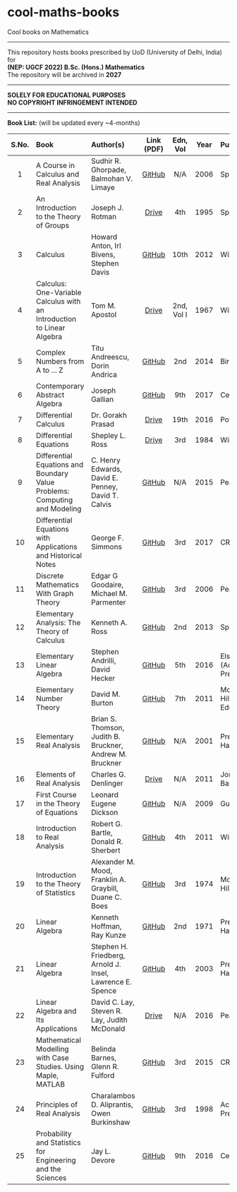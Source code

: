 # cool-maths-books
Cool books on Mathematics
<hr>
This repository hosts books prescribed by UoD (University of Delhi, India) for <br>
<b>(NEP: UGCF 2022) B.Sc. (Hons.) Mathematics</b><br>
The repository will be archived in <b>2027</b>
<hr>
<b>SOLELY FOR EDUCATIONAL PURPOSES</b><br>
<b>NO COPYRIGHT INFRINGEMENT INTENDED</b>
<hr>
<b>Book List:</b> (will be updated every ~4-months)
<!-- table below -->

|S.No.|Book|Author(s)|Link (PDF)|Edn, Vol|Year|Publisher|
|:---:|:---|:---|:---:|:---:|:---:|:---|
|1|A Course in Calculus and Real Analysis|Sudhir R. Ghorpade, Balmohan V. Limaye|[GitHub](https://raw.githubusercontent.com/malloc42/cool-maths-books/main/Books/A%20Course%20in%20Calculus%20and%20Real%20Analysis%20-%20Sudhir%20R.%20Ghorpade%2c%20Balmohan%20V.%20Limaye%20(2006%2c%20Springer).pdf)|N/A|2006|Springer|
|2|An Introduction to the Theory of Groups|Joseph J. Rotman|[Drive](https://drive.google.com/file/d/1d_hP2QTHhxXGxBdrbbwGcXTGD0Px9CRE/view)|4th|1995|Springer|
|3|Calculus|Howard Anton, Irl Bivens, Stephen Davis|[GitHub](https://raw.githubusercontent.com/malloc42/cool-maths-books/main/Books/Calculus%20-%20Howard%20Anton%2c%20Irl%20Bivens%2c%20Stephen%20Davis%20(2012%2c%20Wiley)%2010th%20Edition.pdf)|10th|2012|Wiley|
|4|Calculus: One-Variable Calculus with an Introduction to Linear Algebra|Tom M. Apostol|[Drive](https://drive.google.com/file/d/UID_GOES_HERE/view)|2nd, Vol I|1967|Wiley|
|5|Complex Numbers from A to ... Z|Titu Andreescu, Dorin Andrica|[GitHub](https://raw.githubusercontent.com/malloc42/cool-maths-books/main/Books/Complex%20Numbers%20from%20A%20to%20...%20Z%20-%20Titu%20Andreescu%2c%20Dorin%20Andrica%20(2014%2c%20Birkhäuser)%202nd%20Edition.pdf)|2nd|2014|Birkhäuser|
|6|Contemporary Abstract Algebra|Joseph Gallian|[GitHub](https://raw.githubusercontent.com/malloc42/cool-maths-books/main/Books/Contemporary%20Abstract%20Algebra%20-%20Joseph%20Gallian%20(2017%2c%20Cengage)%209th%20Edition.pdf)|9th|2017|Cengage|
|7|Differential Calculus|Dr. Gorakh Prasad|[Drive](https://drive.google.com/file/d/1iD277hxbqSSqPHbgD8cnE2WCBQLuE603/view)|19th|2016|Pothishala|
|8|Differential Equations|Shepley L. Ross|[Drive](https://drive.google.com/file/d/19ApBnoAd7LlHEJ3D-igEHjpq2hqBV-ku/view)|3rd|1984|Wiley|
|9|Differential Equations and Boundary Value Problems: Computing and Modeling| C. Henry Edwards, David E. Penney, David T. Calvis|[GitHub](https://raw.githubusercontent.com/malloc42/cool-maths-books/main/Books/Differential%20Equations%20and%20Boundary%20Value%20Problems%20-%20Computing%20and%20Modeling%20-%20%20C.%20Henry%20Edwards%2c%20David%20E.%20Penney%2c%20David%20T.%20Calvis%20(2015%2c%20Pearson).pdf)|N/A|2015|Pearson|
|10|Differential Equations with Applications and Historical Notes|George F. Simmons|[GitHub](https://raw.githubusercontent.com/malloc42/cool-maths-books/main/Books/Differential%20Equations%20with%20Applications%20and%20Historical%20Notes%20-%20George%20F.%20Simmons%20(2017%2c%20CRC)%203rd%20Edition.pdf)|3rd|2017|CRC|
|11|Discrete Mathematics With Graph Theory|Edgar G Goodaire, Michael M. Parmenter|[GitHub](https://raw.githubusercontent.com/malloc42/cool-maths-books/main/Books/Discrete%20Mathematics%20With%20Graph%20Theory%20-%20Edgar%20G%20Goodaire%2c%20Michael%20M.%20Parmenter%20(2006%2c%20Pearson)%203rd%20Edition.pdf)|3rd|2006|Pearson|
|12|Elementary Analysis: The Theory of Calculus|Kenneth A. Ross|[GitHub](https://raw.githubusercontent.com/malloc42/cool-maths-books/main/Books/Elementary%20Analysis%20-%20The%20Theory%20of%20Calculus%20-%20Kenneth%20A.%20Ross%20(2013%2c%20Springer)%202nd%20Edition.pdf)|2nd|2013|Springer|
|13|Elementary Linear Algebra|Stephen Andrilli, David Hecker|[GitHub](https://raw.githubusercontent.com/malloc42/cool-maths-books/main/Books/Elementary%20Linear%20Algebra%20-%20Stephen%20Andrilli%2c%20David%20Hecker%20(2016%2c%20Elsevier%20(Academic%20Press))%205th%20Edition.pdf)|5th|2016|Elsevier (Academic Press)|
|14|Elementary Number Theory|David M. Burton|[GitHub](https://raw.githubusercontent.com/malloc42/cool-maths-books/main/Books/Elementary%20Number%20Theory%20-%20David%20M.%20Burton%20(2011%2c%20McGraw-Hill%20Higher%20Education)%207th%20Edition.pdf)|7th|2011|McGraw-Hill Higher Education|
|15|Elementary Real Analysis|Brian S. Thomson, Judith B. Bruckner, Andrew M. Bruckner|[GitHub](https://raw.githubusercontent.com/malloc42/cool-maths-books/main/Books/Elementary%20Real%20Analysis%20-%20Brian%20S.%20Thomson%2c%20Judith%20B.%20Bruckner%2c%20Andrew%20M.%20Bruckner%20(2001%2c%20Prentice%20Hall).pdf)|N/A|2001|Prentice Hall|
|16|Elements of Real Analysis|Charles G. Denlinger|[Drive](https://drive.google.com/file/d/1voz6PBkQ4Nl2YUUjkTZmu7AbfxpPijeT/view)|N/A|2011|Jones and Bartlett|
|17|First Course in the Theory of Equations|Leonard Eugene Dickson|[GitHub](https://raw.githubusercontent.com/malloc42/cool-maths-books/main/Books/First%20Course%20in%20the%20Theory%20of%20Equations%20-%20Leonard%20Eugene%20Dickson%20(2009%2c%20Gutenberg).pdf)|N/A|2009|Gutenberg|
|18|Introduction to Real Analysis|Robert G. Bartle, Donald R. Sherbert|[GitHub](https://raw.githubusercontent.com/malloc42/cool-maths-books/main/Books/Introduction%20to%20Real%20Analysis%20-%20Robert%20G.%20Bartle%2c%20Donald%20R.%20Sherbert%20(2011%2c%20Wiley)%204th%20Edition.pdf)|4th|2011|Wiley|
|19|Introduction to the Theory of Statistics|Alexander M. Mood, Franklin A. Graybill, Duane C. Boes|[GitHub](https://raw.githubusercontent.com/malloc42/cool-maths-books/main/Books/Introduction%20to%20the%20Theory%20of%20Statistics%20-%20Alexander%20M.%20Mood%2c%20Franklin%20A.%20Graybill%2c%20Duane%20C.%20Boes%20(1974%2c%20McGraw-Hill)%203rd%20Edition.pdf)|3rd|1974|McGraw-Hill|
|20|Linear Algebra|Kenneth Hoffman, Ray Kunze|[GitHub](https://raw.githubusercontent.com/malloc42/cool-maths-books/main/Books/Linear%20Algebra%20-%20Kenneth%20Hoffman%2c%20Ray%20Kunze%20(1971%2c%20Prentice%20Hall)%202nd%20Edition.pdf)|2nd|1971|Prentice Hall|
|21|Linear Algebra|Stephen H. Friedberg, Arnold J. Insel, Lawrence E. Spence|[GitHub](https://raw.githubusercontent.com/malloc42/cool-maths-books/main/Books/Linear%20Algebra%20-%20Stephen%20H.%20Friedberg%2c%20Arnold%20J.%20Insel%2c%20Lawrence%20E.%20Spence%20(2003%2c%20Prentice%20Hall)%204th%20Edition.pdf)|4th|2003|Prentice Hall|
|22|Linear Algebra and Its Applications|David C. Lay, Steven R. Lay, Judith McDonald|[Drive](https://drive.google.com/file/d/1hSQ9SBrRGIkpPUuszLx2roZuD_85FzUI/view)|N/A|2016|Pearson|
|23|Mathematical Modelling with Case Studies. Using Maple, MATLAB|Belinda Barnes, Glenn R. Fulford|[GitHub](https://raw.githubusercontent.com/malloc42/cool-maths-books/main/Books/Mathematical%20Modelling%20with%20Case%20Studies.%20Using%20Maple%2c%20MATLAB%20-%20Belinda%20Barnes%2c%20Glenn%20R.%20Fulford%20(2015%2c%20CRC)%203rd%20Edition.pdf)|3rd|2015|CRC|
|24|Principles of Real Analysis|Charalambos D. Aliprantis, Owen Burkinshaw|[GitHub](https://raw.githubusercontent.com/malloc42/cool-maths-books/main/Books/Principles%20of%20Real%20Analysis%20-%20Charalambos%20D.%20Aliprantis%2c%20Owen%20Burkinshaw%20(1998%2c%20Academic%20Press)%203rd%20Edition.pdf)|3rd|1998|Academic Press|
|25|Probability and Statistics for Engineering and the Sciences|Jay L. Devore|[GitHub](https://raw.githubusercontent.com/malloc42/cool-maths-books/main/Books/Probability%20and%20Statistics%20for%20Engineering%20and%20the%20Sciences%20-%20Jay%20L.%20Devore%20(2016%2c%20Cengage)%209th%20Edition.pdf)|9th|2016|Cengage|
